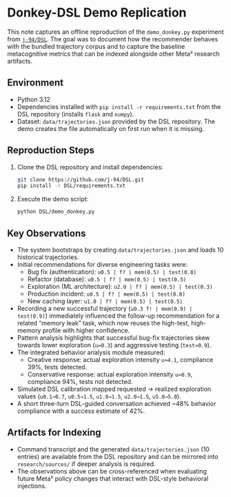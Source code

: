 # Donkey-DSL Demo Replication

This note captures an offline reproduction of the `demo_donkey.py` experiment from [`j-94/DSL`](https://github.com/j-94/DSL). The goal was to document how the recommender behaves with the bundled trajectory corpus and to capture the baseline metacognitive metrics that can be indexed alongside other Meta² research artifacts.

## Environment
- Python 3.12
- Dependencies installed with `pip install -r requirements.txt` from the DSL repository (installs `flask` and `numpy`).
- Dataset: `data/trajectories.json` provided by the DSL repository. The demo creates the file automatically on first run when it is missing.

## Reproduction Steps
1. Clone the DSL repository and install dependencies:
   ```bash
   git clone https://github.com/j-94/DSL.git
   pip install -r DSL/requirements.txt
   ```
2. Execute the demo script:
   ```bash
   python DSL/demo_donkey.py
   ```

## Key Observations
- The system bootstraps by creating `data/trajectories.json` and loads 10 historical trajectories.
- Initial recommendations for diverse engineering tasks were:
  - Bug fix (authentication): `u0.5 | f? | mem(0.5) | test(0.8)`
  - Refactor (database): `u0.5 | f? | mem(0.5) | test(0.5)`
  - Exploration (ML architecture): `u2.0 | f? | mem(0.5) | test(0.3)`
  - Production incident: `u0.5 | f? | mem(0.5) | test(0.8)`
  - New caching layer: `u1.0 | f? | mem(0.5) | test(0.5)`
- Recording a new successful trajectory (`u0.3 f! | mem(0.9) | test(0.9)`) immediately influenced the follow-up recommendation for a related “memory leak” task, which now reuses the high-test, high-memory profile with higher confidence.
- Pattern analysis highlights that successful bug-fix trajectories skew towards lower exploration (`u≈0.3`) and aggressive testing (`test≈0.9`).
- The integrated behavior analysis module measured:
  - Creative response: actual exploration intensity `u≈4.1`, compliance 39%, tests detected.
  - Conservative response: actual exploration intensity `u≈0.9`, compliance 94%, tests not detected.
- Simulated DSL calibration mapped requested → realized exploration values (`u0.1→0.7`, `u0.5→1.5`, `u1.0→1.5`, `u2.0→1.5`, `u5.0→5.0`).
- A short three-turn DSL-guided conversation achieved ~48% behavior compliance with a success estimate of 42%.

## Artifacts for Indexing
- Command transcript and the generated `data/trajectories.json` (10 entries) are available from the DSL repository and can be mirrored into `research/sources/` if deeper analysis is required.
- The observations above can be cross-referenced when evaluating future Meta² policy changes that interact with DSL-style behavioral injections.
